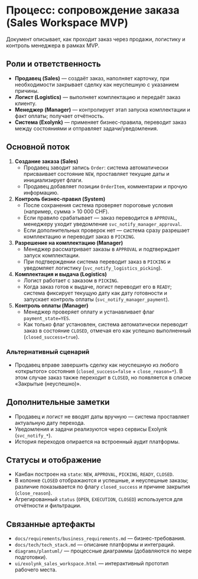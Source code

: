 ﻿# Процесс: сопровождение заказа (Sales Workspace MVP)

Документ описывает, как проходит заказ через продажи, логистику и контроль менеджера в рамках MVP.

## Роли и ответственность
- **Продавец (Sales)** — создаёт заказ, наполняет карточку, при необходимости закрывает сделку как неуспешную с указанием причины.
- **Логист (Logistics)** — выполняет комплектацию и передаёт заказ клиенту.
- **Менеджер (Manager)** — контролирует этап запуска комплектации и факт оплаты; получает отчётность.
- **Система (Exolynk)** — применяет бизнес-правила, переводит заказ между состояниями и отправляет задачи/уведомления.

## Основной поток
1. **Создание заказа (Sales)**
   - Продавец заводит запись `Order`: система автоматически присваивает состояние `NEW`, проставляет текущие даты и инициализирует флаги.
   - Продавец добавляет позиции `OrderItem`, комментарии и прочую информацию.
2. **Контроль бизнес-правил (System)**
   - После сохранения система проверяет пороговые условия (например, сумма > 10 000 CHF).
   - Если правило срабатывает — заказ переводится в `APPROVAL`, менеджеру уходит уведомление `svc_notify_manager_approval`.
   - Если дополнительных проверок нет — система сразу разрешает комплектацию и переводит заказ в `PICKING`.
3. **Разрешение на комплектацию (Manager)**
   - Менеджер рассматривает заказы в `APPROVAL` и подтверждает запуск комплектации.
   - При подтверждении система переводит заказ в `PICKING` и уведомляет логистику (`svc_notify_logistics_picking`).
4. **Комплектация и выдача (Logistics)**
   - Логист работает с заказом в `PICKING`.
   - Когда заказ готов к выдаче, логист переводит его в `READY`; система фиксирует текущую дату как дату готовности и запускает контроль оплаты (`svc_notify_manager_payment`).
5. **Контроль оплаты (Manager)**
   - Менеджер проверяет оплату и устанавливает флаг `payment_state=YES`.
   - Как только флаг установлен, система автоматически переводит заказ в состояние `CLOSED`, отмечая его как успешно выполненный (`closed_success=true`).

### Альтернативный сценарий
- Продавец вправе завершить сделку как неуспешную из любого «открытого» состояния (`closed_success=false` + `close_reason=*`). В этом случае заказ также переходит в `CLOSED`, но появляется в списке «Закрытые (неуспешно)».

## Дополнительные заметки
- Продавец и логист не вводят даты вручную — система проставляет актуальную дату перехода.
- Уведомления и задачи реализуются через сервисы Exolynk (`svc_notify_*`).
- История переходов опирается на встроенный аудит платформы.

## Статусы и отображение
- Канбан построен на `state`: `NEW`, `APPROVAL`, `PICKING`, `READY`, `CLOSED`.
- В колонке `CLOSED` отображаются и успешные, и неуспешные заказы; различие показывается по флагу `closed_success` и причине закрытия (`close_reason`).
- Агрегированный `status` (`OPEN`, `EXECUTION`, `CLOSED`) используется для отчётности и фильтрации.

## Связанные артефакты
- `docs/requirements/business_requirements.md` — бизнес-требования.
- `docs/tech/tech_stack.md` — описание платформы и интеграций.
- `diagrams/plantuml/` — процессные диаграммы (добавляются по мере подготовки).
- `ui/exolynk_sales_workspace.html` — интерактивный прототип рабочего места.
